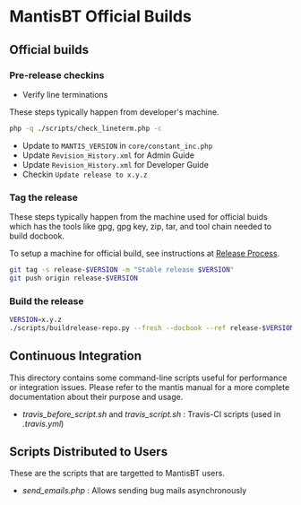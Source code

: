 # MantisBT Official Builds

## Official builds

### Pre-release checkins

- Verify line terminations

These steps typically happen from developer's machine.

```bash
php -q ./scripts/check_lineterm.php -c
```

- Update to `MANTIS_VERSION` in `core/constant_inc.php`
- Update `Revision_History.xml` for Admin Guide
- Update `Revision_History.xml` for Developer Guide
- Checkin `Update release to x.y.z`

### Tag the release

These steps typically happen from the machine used for official buids which
has the tools like gpg, gpg key, zip, tar, and tool chain needed to build docbook.

To setup a machine for official build, see instructions at
[Release Process](http://www.mantisbt.org/wiki/doku.php/mantisbt:release_process).

```bash
git tag -s release-$VERSION -m "Stable release $VERSION"
git push origin release-$VERSION
```

### Build the release

```bash
VERSION=x.y.z
./scripts/buildrelease-repo.py --fresh --docbook --ref release-$VERSION ./release-$VERSION ./mantisbt-repo-$VERSION
```

## Continuous Integration

This directory contains some command-line scripts useful for performance
or integration issues. Please refer to the mantis manual for a more complete
documentation about their purpose and usage.

- _travis_before_script.sh_ and _travis_script.sh_ :
    Travis-CI scripts (used in _.travis.yml_)

## Scripts Distributed to Users

These are the scripts that are targetted to MantisBT users.

- _send_emails.php_ :
    Allows sending bug mails asynchronously

